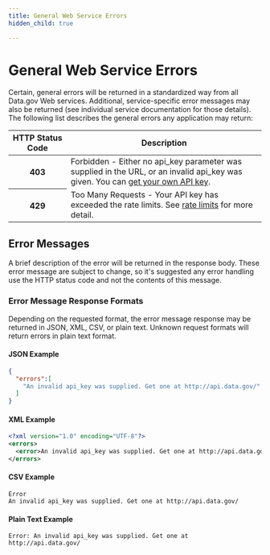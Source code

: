 ```yaml
---
title: General Web Service Errors
hidden_child: true

---
```


# General Web Service Errors

Certain, general errors will be returned in a standardized way from all Data.gov Web services. Additional, service-specific error messages may also be returned (see individual service documentation for those details). The following list describes the general errors any application may return:

<table border="0" cellpadding="0" cellspacing="0" class="doc-parameters">
  <thead>
    <tr>
      <th class="doc-parameters-name" scope="col" style="width: 100px;">HTTP Status Code</th>
      <th class="doc-parameters-required" scope="col">Description</th>
    </tr>
  </thead>
  <tbody>
    <tr>
      <th class="doc-parameter-name" scope="row">403</th>
      <td class="doc-parameter-description">
        Forbidden - Either no api_key parameter was supplied in the URL, or an invalid api_key was given. You can <a href="/signup">get your own API key</a>.
      </td>
    </tr>
    <tr>
      <th class="doc-parameter-name" scope="row">429</th>
      <td class="doc-parameter-description">
        Too Many Requests - Your API key has exceeded the rate limits. See <a href="/docs/rate-limits">rate limits</a> for more detail.
      </td>
    </tr>
  </tbody>
</table>

## Error Messages

A brief description of the error will be returned in the response body. These error message are subject to change, so it's suggested any error handling use the HTTP status code and not the contents of this message.

### Error Message Response Formats
Depending on the requested format, the error message response may be returned in JSON, XML, CSV, or plain text. Unknown request formats will return errors in plain text format.

#### JSON Example

```json
{
  "errors":[
    "An invalid api_key was supplied. Get one at http://api.data.gov/"
  ]
}
```

#### XML Example

```xml
<?xml version="1.0" encoding="UTF-8"?>
<errors>
  <error>An invalid api_key was supplied. Get one at http://api.data.gov/</error>
</errors>
```

#### CSV Example

```
Error
An invalid api_key was supplied. Get one at http://api.data.gov/
````

#### Plain Text Example

```
Error: An invalid api_key was supplied. Get one at http://api.data.gov/
````
